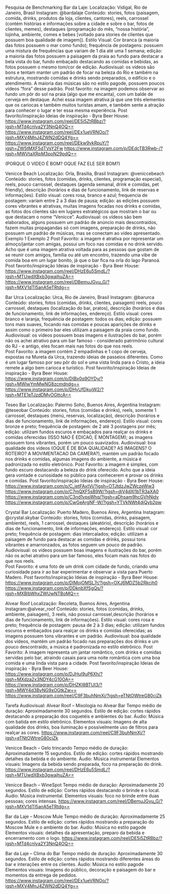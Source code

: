 Pesquisa de Benchmarking
Bar da Laje:
Localização: Vidigal, Rio de Janeiro, Brasil
Instagram: @bardalaje
Conteúdo: stories, fotos (paisagem, comida, drinks, produtos da loja, clientes, cantores), reels, carrossel (contém histórias e informações sobre a cidade e sobre o bar, fotos de clientes, memes), destaques (programação do mês, “nossa história”, lojinha, ambiente, comes e bebes [voltado para stories de clientes que possuem boa qualidade de imagem]).
Estilo Visual: Cor branca (a maioria das fotos possuem o mar como fundo); frequência de postagens: possuem uma mistura de frequências que variam de 1 dia até uma 1 semana; edição: a maioria das fotos possuem a paisagem da praia ao fundo para destacar a bela vista do bar, fundo embaçado destacando as comidas e bebidas, as fotos possuem o mesmo tom/cor de edição. 
Audiovisual: os vídeos são bons e tentam manter um padrão de focar na beleza do Rio e também na estrutura, mostrando comidas e drinks sendo preparados, o edifício e o atendimento. A maioria das músicas são no estilo pagode, possuem poucos vídeos “fora” desse padrão. 
Post favorito: na imagem podemos observar ao fundo um pôr do sol na praia (algo que me encanta), com um balde de cerveja em destaque. Achei essa imagem atrativa já que une três elementos que os cariocas e também muitos turistas amam, e também sente a atração para conhecer o lugar e ter essa mesma experiência. Post favorito/inspiração
Ideias de inspiração - Byra Beer House:
https://www.instagram.com/reel/DE5i5ZtRBbz/?igsh=MTd4cnlya2Y3NnQ4OQ==
https://www.instagram.com/reel/DEx1ueVRNOo/?igsh=MXV4MnJ4ZWN2dDQ4Yg==
https://www.instagram.com/reel/DEkw9vkRpuY/?igsh=ZW5tMXF5dTVsY2Fw
https://www.instagram.com/p/DEdcTB3Rwb-/?igsh=MWVtaXRpM3poN29pdQ==

(PORQUE O VIDEO É BOM? OQUE FAZ ELE SER BOM?)


Venicce Beach
Localização: Orla, Brasília, Brasil
Instagram: @veniccebeach
Conteúdo: stories, fotos (comidas, drinks, clientes, programação especial), reels, pouco carrossel, destaques (agenda semanal, drink e comidas, pet friendly), descrição (horários e dias de funcionamento, link de reservas e informações). 
Estilo visual: cores rosa, branco e azul; frequencia de postagem: variam entre 2 a 3 dias de pausa; edição: as edições possuem cores vibrantes e atrativas, muitas imagens focadas nos drinks e comidas, as fotos dos clientes são em lugares estratégicos que mostram o bar ou que destacam o nome “Venicce”.
Audiovisual: os vídeos são bem elaborados, alguns possuem um padrão de anúncio mais descontraídos, fazem muitas propagandas só com imagens, preparação de drinks, não possuem um padrão de músicas, mas se conectam ao vídeo apresentado. Exemplo 1 Exemplo 2
Post Favorito: a imagem é atrativa por representar um almoço/jantar com amigas, possui um foco nas comidas e no drink servido. Acho que é uma imagem atrativa voltada para as pessoas que gostam de se reunir com amigos, família ou até um encontro, trazendo uma vibe de comida boa em um lugar bonito, já que o bar fica na orla do lago Paranoá. Post favorito/inspiração
Ideias de inspiração - Byra Beer House:
https://www.instagram.com/reel/DHzE6u5SmdL/?igsh=MTUwdXBxb3gwajhuZA==
https://www.instagram.com/reel/DBemuJGvu_G/?igsh=MXV1dTl5anA5eTRtdg==

Bar Urca
Localização:  Urca, Rio de Janeiro, Brasil
Instagram: @barurca
Conteúdo: stories, fotos (comidas, drinks, clientes, paisagem) reels, pouco carrossel, destaques (localização do bar, pratos), descrição (horários e dias de funcionamento, link de informações, endereço). 
Estilo visual: cores branco e laranja; frequência de postagem: todos os dias; edição: possuem tons mais suaves, focando nas comidas e poucas aparições de drinks e assim como o primeiro bar eles utilizam a paisagem da praia como fundo. 
Audiovisual: os vídeos possuem boas imagens e ilustrações do bar, porém não os achei atrativo para um bar famoso - considerado patrimônio cultural do RJ -  e antigo, eles focam mais nas fotos do que nos reels.  
Post Favorito: a imagem contém 2 empadinhas e 1 copo de cerveja, expostas na Mureta da Urca, trazendo ideias de passeios diferentes. Como é um lugar famoso por seu pôr do sol e uma vista linda para o Cristo, a ideia remete a algo bem carioca e turístico.  Post favorito/inspiração
Ideias de inspiração - Byra Beer House:
https://www.instagram.com/p/DIBx0q9OYDy/?igsh=MWlwYmMwNG8zcmdndg==
https://www.instagram.com/p/DHyUfDkujW2/?igsh=MTE1eTJzdDMyOGttcA==

Teseo Bar 
Localização: Palermo Soho, Buenos Aires, Argentina
Instagram: @teseobar
Conteúdo: stories, fotos (comidas e drinks), reels, somente 1 carrossel, destaques (menú, reservas, localização), descrição (horários e dias de funcionamento, link de informações, endereço). 
Estilo visual: cores bronze e preto; frequência de postagem: de 2 até 3 postagens por mês; edição: utilizam fundos escuros e embaçados para realçar os drinks e comidas oferecidas (ISSO NAO É EDICAO, É MONTAGEM); as imagens possuem tons vibrantes, porém um pouco suavizados.
Audiovisual: boa qualidade dos vídeos (OQUE É DE BOA QUALIDADE? AS IMAGENS? O ROTEIRO? A MOVIMENTACAO DA CAMERA?), mantém um padrão focado nos drinks e comidas, algumas imagens do ambiente, a música  é padronizada no estilo eletrônico. 
Post Favorito:  a imagem é simples, com fundo escuro destacando a beleza do drink oferecido. Acho que a ideia gera vontade e curiosidade no público para conhecerem e provar os drinks e comidas. Post favorito/inspiração
Ideias de inspiração - Byra Beer House:
https://www.instagram.com/p/C_ietFAxtVj/?igsh=OTJtdzJwZWczeWw3
https://www.instagram.com/p/C7mQXF5sB9W/?igsh=djV4dXl1bTR3aXA0
https://www.instagram.com/p/C3nd1vpsWhq/?igsh=aDhsam9hcGVhNjdv
https://www.instagram.com/p/CwGeArgNF-W/?igsh=YTVkNWt4djQyb2pw

Crystal Bar
Localização: Puerto Madero, Buenos Aires, Argentina
Instagram: @crystal.skybar
Conteúdo: stories, fotos (comidas, drinks, paisagem, ambiente), reels, 1 carrossel, destaques (aleatório), descrição (horários e dias de funcionamento, link de informações, endereço). 
Estilo visual: cor preto; frequência de postagem: dias intercalados; edição: utilizam a paisagem de fundo para destacar as comidas e drinks, possui tons vibrantes e amarronzados, as fotos seguem um pouco de padrão. 
Audiovisual: os vídeos possuem boas imagens e ilustrações do bar, porém não os achei atrativo para um bar famoso,  eles focam mais nas fotos do que nos reels.  
Post Favorito: é uma foto de um drink com  cidade de fundo, criando uma curiosidade para ir ao bar experimentar e observar a vista para Puerto Madero. Post favorito/inspiração
Ideias de inspiração - Byra Beer House:
https://www.instagram.com/p/DIMojOMSL7r/?igsh=OXJ6MDZ5b2Rkcjh0
https://www.instagram.com/p/DDknbXfSgQs/?igsh=MXBlbWhxZWUwNTBoMQ==

Alvear Roof
Localização: Recoleta, Buenos Aires, Argentina
Instagram:@alvear_roof 
Conteúdo: stories, fotos (comidas, drinks, ambiente, paisagem), 3 reels, não possui carrossel,descrição (horários e dias de funcionamento, link de informações).
Estilo visual: cores rosa e preto; frequência de postagem: pausa de 2 à 3 dias; edição: utilizam fundos escuros e embaçados para realçar os drinks e comidas oferecidas; as imagens possuem tons vibrantes e um padrão.
Audiovisual: boa qualidade dos vídeos, mantém um padrão focado nas preparações dos drinks e um pouco descontraído, a música é padronizada no estilo eletrônico. 
Post Favorito: A imagem representa um jantar romântico, com drinks e comidas servidas pelo bar, atraindo casais para uma noite romântica com uma boa comida e uma linda vista para a cidade. Post favorito/inspiração
Ideias de inspiração - Byra Beer House:
https://www.instagram.com/p/DJHul9uP6Xh/?igsh=MXdza2x3NDY4cG10OA== https://www.instagram.com/p/DHZKI8BTUI3/?igsh=MWY4d3BvNG9xOGtkZw==
https://www.instagram.com/reel/C9F3buhNmXj/?igsh=eTNtOWtreG80cjZk

Tarefa Audiovisual:
Alvear Roof – Mixologia no Alvear Bar
Tempo médio de duração: Aproximadamente 30 segundos.
Estilo de edição: cortes rápidos destacando a preparação dos coquetéis e ambientes do bar.
Áudio: Música com batida em estilo eletrônico.
Elementos visuais: Imagens de alta qualidade dos drinks, boa iluminação e possivelmente uso de filtros para realçar as cores.
https://www.instagram.com/reel/C9F3buhNmXj/?igsh=eTNtOWtreG80cjZk

Venicce Beach – Gelo trincando
Tempo médio de duração: Aproximadamente 15 segundos.
Estilo de edição: cortes rápidos mostrando detalhes da bebida e do ambiente.
Áudio: Música instrumental 
 Elementos visuais: Imagens da bebida sendo preparada, foco na preparação do drink.
https://www.instagram.com/reel/DHzE6u5SmdL/?igsh=MTUwdXBxb3gwajhuZA==

Venicce Beach – WineSpot
Tempo médio de duração: Aproximadamente 20 segundos.
Estilo de edição: Cortes rápidos destacando o brinde e o local.
Áudio: Música instrumental.
Elementos visuais: foco no brinde entre duas pessoas; cores intensas.
https://www.instagram.com/reel/DBemuJGvu_G/?igsh=MXV1dTl5anA5eTRtdg==

Bar da Laje – Moscow Mule
Tempo médio de duração: Aproximadamente 25 segundos.
Estilo de edição: cortes rápidos mostrando a preparação do Moscow Mule e o ambiente do bar. 
Áudio: Música no estilo pagode
Elementos visuais: detalhes da apresentação, preparo da bebida e encerramento com o logo.
https://www.instagram.com/reel/DE5i5ZtRBbz/?igsh=MTd4cnlya2Y3NnQ4OQ==

Bar da Laje – Clima do Bar
Tempo médio de duração: Aproximadamente 30 segundos.
Estilo de edição: cortes rápidos mostrando diferentes áreas do bar e interações entre os clientes.
Áudio: Música no estilo pagode
Elementos visuais: Imagens do público, decoração e paisagem do bar e momentos da entrega de pedidos. 
https://www.instagram.com/reel/DEx1ueVRNOo/?igsh=MXV4MnJ4ZWN2dDQ4Yg==

